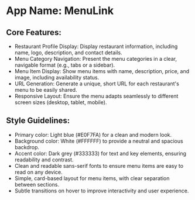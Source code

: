 # **App Name**: MenuLink

## Core Features:

- Restaurant Profile Display: Display restaurant information, including name, logo, description, and contact details.
- Menu Category Navigation: Present the menu categories in a clear, navigable format (e.g., tabs or a sidebar).
- Menu Item Display: Show menu items with name, description, price, and image, including availability status.
- URL Generation: Generate a unique, short URL for each restaurant's menu to be easily shared.
- Responsive Layout: Ensure the menu adapts seamlessly to different screen sizes (desktop, tablet, mobile).

## Style Guidelines:

- Primary color: Light blue (#E0F7FA) for a clean and modern look.
- Background color: White (#FFFFFF) to provide a neutral and spacious backdrop.
- Accent color: Dark grey (#333333) for text and key elements, ensuring readability and contrast.
- Clean and readable sans-serif fonts to ensure menu items are easy to read on any device.
- Simple, card-based layout for menu items, with clear separation between sections.
- Subtle transitions on hover to improve interactivity and user experience.